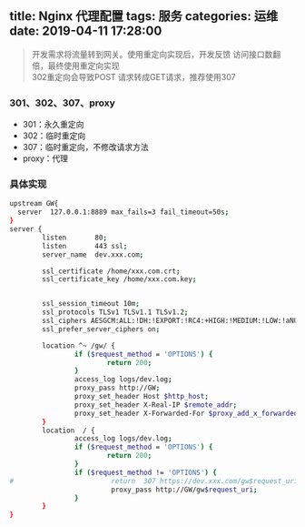 title: Nginx 代理配置
tags: 服务
categories: 运维
date: 2019-04-11 17:28:00
---
> 开发需求将流量转到网关。使用重定向实现后，开发反馈 访问接口数翻倍，最终使用重定向实现  
302重定向会导致POST 请求转成GET请求，推荐使用307

### 301、302、307、proxy
* 301：永久重定向
* 302：临时重定向
* 307：临时重定向，不修改请求方法
* proxy：代理
<!-- more -->

### 具体实现
```bash
upstream GW{
  server  127.0.0.1:8889 max_fails=3 fail_timeout=50s;
}
server {
        listen       80;
        listen       443 ssl;
        server_name  dev.xxx.com;

        ssl_certificate /home/xxx.com.crt;
        ssl_certificate_key /home/xxx.com.key;


        ssl_session_timeout 10m;
        ssl_protocols TLSv1 TLSv1.1 TLSv1.2;
        ssl_ciphers AESGCM:ALL:!DH:!EXPORT:!RC4:+HIGH:!MEDIUM:!LOW:!aNULL:!eNULL;
        ssl_prefer_server_ciphers on;

        location ^~ /gw/ {
                if ($request_method = 'OPTIONS') {
                        return 200;
                }
                access_log logs/dev.log;
                proxy_pass http://GW;
                proxy_set_header Host $http_host;
                proxy_set_header X-Real-IP $remote_addr;
                proxy_set_header X-Forwarded-For $proxy_add_x_forwarded_for;
        }
        location  / {
                access_log logs/dev.log;
                if ($request_method = 'OPTIONS') {
                        return 200;
                }
                if ($request_method != 'OPTIONS') {
#                        return  307 https://dev.xxx.com/gw$request_uri;
                         proxy_pass http://GW/gw$request_uri;
                }
        }
}
```